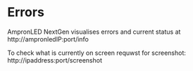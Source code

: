 # Errors

AmpronLED NextGen visualises errors and current status at http://ampronledIP:port/info

To check what is currently on screen requwst for screenshot: http://ipaddress:port/screenshot

